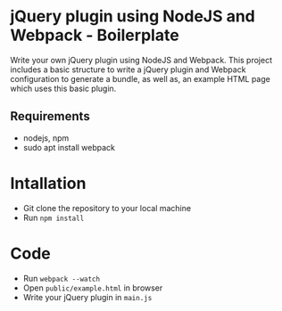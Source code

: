 # jQuery plugin using NodeJS and Webpack - Boilerplate

Write your own jQuery plugin using NodeJS and Webpack. This project includes a basic structure to write a jQuery plugin and Webpack configuration to generate a bundle, as well as, an example HTML page which uses this basic plugin.

## Requirements

- nodejs, npm
- sudo apt install webpack

# Intallation

- Git clone the repository to your local machine
- Run `npm install`

# Code

- Run `webpack --watch`
- Open `public/example.html` in browser
- Write your jQuery plugin in `main.js`
